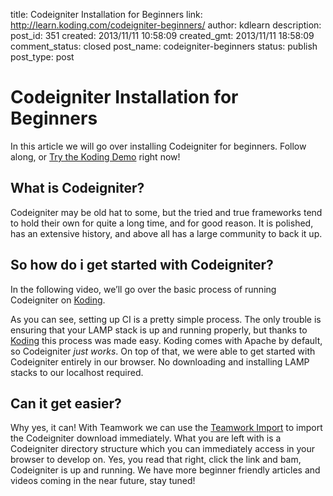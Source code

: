 title: Codeigniter Installation for Beginners
link: http://learn.koding.com/codeigniter-beginners/
author: kdlearn
description: 
post_id: 351
created: 2013/11/11 10:58:09
created_gmt: 2013/11/11 18:58:09
comment_status: closed
post_name: codeigniter-beginners
status: publish
post_type: post

# Codeigniter Installation for Beginners

In this article we will go over installing Codeigniter for beginners. Follow along, or [Try the Koding Demo](https://koding.com/Develop/Teamwork?import=http://tinyurl.com/nvq35q2) right now! 

## What is Codeigniter?

Codeigniter may be old hat to some, but the tried and true frameworks tend to hold their own for quite a long time, and for good reason. It is polished, has an extensive history, and above all has a large community to back it up. 

## So how do i get started with Codeigniter?

In the following video, we’ll go over the basic process of running Codeigniter on [Koding](https://koding.com). 

As you can see, setting up CI is a pretty simple process. The only trouble is ensuring that your LAMP stack is up and running properly, but thanks to [Koding](https://koding.com) this process was made easy. Koding comes with Apache by default, so Codeigniter _just works_. On top of that, we were able to get started with Codeigniter entirely in our browser. No downloading and installing LAMP stacks to our localhost required. 

## Can it get easier?

Why yes, it can! With Teamwork we can use the [Teamwork Import](https://koding.com/Develop/Teamwork?import=http://tinyurl.com/nvq35q2) to import the Codeigniter download immediately. What you are left with is a Codeigniter directory structure which you can immediately access in your browser to develop on. Yes, you read that right, click the link and bam, Codeigniter is up and running. We have more beginner friendly articles and videos coming in the near future, stay tuned!